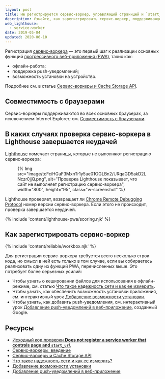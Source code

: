 ```yaml
---
layout: post
title: Не регистрируется сервис-воркер, управляющий страницей и `start_url`
description: Узнайте, как зарегистрировать сервис-воркер, поддерживающий возможности прогрессивных веб-приложений, такие как офлайн-работа, push-уведомления и возможность установки.
web_lighthouse:
  - service-worker
date: 2019-05-04
updated: 2020-06-10
---
```


Регистрация [сервис-воркера](/service-workers-cache-storage/) — это первый шаг к реализации основных функций [прогрессивного веб-приложения (PWA)](/discover-installable), таких как:

- офлайн-работа;
- поддержка push-уведомлений;
- возможность установки на устройство.

Подробнее см. в статье [Сервис-воркеры и Cache Storage API](/service-workers-cache-storage/).

## Совместимость с браузерами

Сервис-воркеры поддерживаются во всех основных браузерах, за исключением Internet Explorer; см. [Совместимость с браузерами](https://developer.mozilla.org/docs/Web/API/ServiceWorker#Browser_compatibility).

## В каких случаях проверка сервис-воркера в Lighthouse завершается неудачей

[Lighthouse](https://developers.google.com/web/tools/lighthouse/) помечает страницы, которые не выполняют регистрацию сервис-воркера:

<figure class="w-figure"> {% Img src="image/tcFciHGuF3MxnTr1y5ue01OGLBn2/URqaGD5akD2LNczr0jjQ.png", alt="Проверка Lighthouse показывает, что сайт не выполняет регистрацию сервис-воркера", width="800", height="95", class="w-screenshot" %}</figure>

Lighthouse проверяет, возвращает ли [Chrome Remote Debugging Protocol](https://github.com/ChromeDevTools/devtools-protocol) номер версии сервис-воркера. Если этого не происходит, проверка завершается неудачей.

{% include 'content/lighthouse-pwa/scoring.njk' %}

## Как зарегистрировать сервис-воркер

{% include 'content/reliable/workbox.njk' %}

Для регистрации сервис-воркера требуется всего несколько строк кода, но смысл в ней есть только в том случае, если вы собираетесь реализовать одну из функций PWA, перечисленных выше. Это потребует более серьезных усилий:

- Чтобы узнать о кешировании файлов для использования в офлайн-режиме, см. статью [Что такое надежность сети и как ее измерить](/network-connections-unreliable).
- Чтобы узнать, как обеспечить возможность установки приложения, см. интерактивный урок [Добавление возможности установки](/codelab-make-installable/).
- Чтобы узнать, как добавить push-уведомления, см. интерактивный урок [Добавление push-уведомлений в веб-приложение](https://codelabs.developers.google.com/codelabs/push-notifications), созданный Google.

## Ресурсы

- [Исходный код проверки **Does not register a service worker that controls page and `start_url`**](https://github.com/GoogleChrome/lighthouse/blob/master/lighthouse-core/audits/service-worker.js)
- [Сервис-воркеры: введение](https://developers.google.com/web/fundamentals/primers/service-workers)
- [Сервис-воркеры и Cache Storage API](/service-workers-cache-storage/)
- [Что такое надежность сети и как ее измерить?](/network-connections-unreliable)
- [Добавление возможности установки](/codelab-make-installable/)
- [Добавление push-уведомлений в веб-приложение](https://codelabs.developers.google.com/codelabs/push-notifications)
